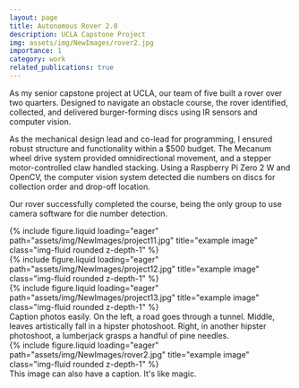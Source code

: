 ```yaml
---
layout: page
title: Autonomous Rover 2.0
description: UCLA Capstone Project
img: assets/img/NewImages/rover2.jpg
importance: 1
category: work
related_publications: true
---
```


As my senior capstone project at UCLA, our team of five built a rover over two quarters. Designed to navigate an obstacle course, the rover identified, collected, and delivered burger-forming discs using IR sensors and computer vision. 

As the mechanical design lead and co-lead for programming, I ensured robust structure and functionality within a $500 budget. The Mecanum wheel drive system provided omnidirectional movement, and a stepper motor-controlled claw handled stacking. Using a Raspberry Pi Zero 2 W and OpenCV, the computer vision system detected die numbers on discs for collection order and drop-off location. 

Our rover successfully completed the course, being the only group to use camera software for die number detection.

<div class="row">
    <div class="col-sm mt-3 mt-md-0">
        {% include figure.liquid loading="eager" path="assets/img/NewImages/project11.jpg" title="example image" class="img-fluid rounded z-depth-1" %}
    </div>
    <div class="col-sm mt-3 mt-md-0">
        {% include figure.liquid loading="eager" path="assets/img/NewImages/project12.jpg" title="example image" class="img-fluid rounded z-depth-1" %}
    </div>
    <div class="col-sm mt-3 mt-md-0">
        {% include figure.liquid loading="eager" path="assets/img/NewImages/project13.jpg" title="example image" class="img-fluid rounded z-depth-1" %}
    </div>
</div>
<div class="caption">
    Caption photos easily. On the left, a road goes through a tunnel. Middle, leaves artistically fall in a hipster photoshoot. Right, in another hipster photoshoot, a lumberjack grasps a handful of pine needles.
</div>
<div class="row">
    <div class="col-sm mt-3 mt-md-0">
        {% include figure.liquid loading="eager" path="assets/img/NewImages/rover2.jpg" title="example image" class="img-fluid rounded z-depth-1" %}
    </div>
</div>
<div class="caption">
    This image can also have a caption. It's like magic.
</div>

